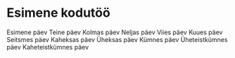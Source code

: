 # Esimene kodutöö
Esimene päev
Teine päev
Kolmas päev
Neljas päev
Viies päev
Kuues päev
Seitsmes päev
Kaheksas päev
Üheksas päev
Kümnes päev
Üheteistkümnes päev
Kaheteistkümnes päev
